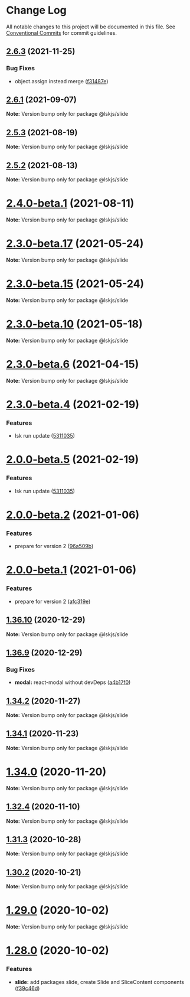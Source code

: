 # Change Log

All notable changes to this project will be documented in this file.
See [Conventional Commits](https://conventionalcommits.org) for commit guidelines.

## [2.6.3](https://github.com/lskjs/ux/compare/v2.6.2...v2.6.3) (2021-11-25)


### Bug Fixes

* object.assign instead merge ([f31487e](https://github.com/lskjs/ux/commit/f31487e8a408488c21a378371adfdd5267788c70))





## [2.6.1](https://github.com/lskjs/ux/compare/v2.6.0...v2.6.1) (2021-09-07)

**Note:** Version bump only for package @lskjs/slide





## [2.5.3](https://github.com/lskjs/ux/compare/v2.5.2...v2.5.3) (2021-08-19)

**Note:** Version bump only for package @lskjs/slide





## [2.5.2](https://github.com/lskjs/ux/compare/v2.5.1...v2.5.2) (2021-08-13)

**Note:** Version bump only for package @lskjs/slide





# [2.4.0-beta.1](https://github.com/lskjs/ux/compare/v2.3.0-beta.29...v2.4.0-beta.1) (2021-08-11)

**Note:** Version bump only for package @lskjs/slide





# [2.3.0-beta.17](https://github.com/lskjs/ux/tree/master/packages/slide/compare/v2.3.0-beta.15...v2.3.0-beta.17) (2021-05-24)

**Note:** Version bump only for package @lskjs/slide





# [2.3.0-beta.15](https://github.com/lskjs/ux/tree/master/packages/slide/compare/v2.3.0-beta.13...v2.3.0-beta.15) (2021-05-24)

**Note:** Version bump only for package @lskjs/slide





# [2.3.0-beta.10](https://github.com/lskjs/ux/tree/master/packages/slide/compare/v2.3.0-beta.9...v2.3.0-beta.10) (2021-05-18)

**Note:** Version bump only for package @lskjs/slide





# [2.3.0-beta.6](https://github.com/lskjs/ux/tree/master/packages/slide/compare/v2.3.0-beta.4...v2.3.0-beta.6) (2021-04-15)

**Note:** Version bump only for package @lskjs/slide





# [2.3.0-beta.4](https://github.com/lskjs/ux/tree/master/packages/slide/compare/v2.0.0-beta.4...v2.3.0-beta.4) (2021-02-19)


### Features

* lsk run update ([5311035](https://github.com/lskjs/ux/tree/master/packages/slide/commit/5311035a4a997dba9a2c4c5f10b9e46991756118))





# [2.0.0-beta.5](https://github.com/lskjs/ux/tree/master/packages/slide/compare/v2.0.0-beta.4...v2.0.0-beta.5) (2021-02-19)


### Features

* lsk run update ([5311035](https://github.com/lskjs/ux/tree/master/packages/slide/commit/5311035a4a997dba9a2c4c5f10b9e46991756118))





# [2.0.0-beta.2](https://github.com/lskjs/ux/tree/master/packages/slide/compare/v2.0.0-beta.1...v2.0.0-beta.2) (2021-01-06)


### Features

* prepare for version 2 ([96a509b](https://github.com/lskjs/ux/tree/master/packages/slide/commit/96a509ba00518803fe27868f19d329561aeaa650))





# [2.0.0-beta.1](https://github.com/lskjs/ux/tree/master/packages/slide/compare/v1.36.10...v2.0.0-beta.1) (2021-01-06)


### Features

* prepare for version 2 ([afc319e](https://github.com/lskjs/ux/tree/master/packages/slide/commit/afc319ec7bb9f1d4236ad02e951f295f6d79a3e9))





## [1.36.10](https://github.com/lskjs/ux/tree/master/packages/slide/compare/v1.36.9...v1.36.10) (2020-12-29)

**Note:** Version bump only for package @lskjs/slide





## [1.36.9](https://github.com/lskjs/ux/tree/master/packages/slide/compare/v1.36.8...v1.36.9) (2020-12-29)


### Bug Fixes

* **modal:** react-modal without devDeps ([a4b17f0](https://github.com/lskjs/ux/tree/master/packages/slide/commit/a4b17f0cb05dcf86a873f05a36a18b0a65d1e273))





## [1.34.2](https://github.com/lskjs/ux/tree/master/packages/slide/compare/v1.34.1...v1.34.2) (2020-11-27)

**Note:** Version bump only for package @lskjs/slide





## [1.34.1](https://github.com/lskjs/ux/tree/master/packages/slide/compare/v1.34.0...v1.34.1) (2020-11-23)

**Note:** Version bump only for package @lskjs/slide





# [1.34.0](https://github.com/lskjs/ux/tree/master/packages/slide/compare/v1.33.0...v1.34.0) (2020-11-20)

**Note:** Version bump only for package @lskjs/slide





## [1.32.4](https://github.com/lskjs/ux/tree/master/packages/slide/compare/v1.32.3...v1.32.4) (2020-11-10)

**Note:** Version bump only for package @lskjs/slide





## [1.31.3](https://github.com/lskjs/ux/tree/master/packages/slide/compare/v1.31.2...v1.31.3) (2020-10-28)

**Note:** Version bump only for package @lskjs/slide





## [1.30.2](https://github.com/lskjs/ux/tree/master/packages/slide/compare/v1.30.1...v1.30.2) (2020-10-21)

**Note:** Version bump only for package @lskjs/slide





# [1.29.0](https://github.com/lskjs/ux/tree/master/packages/slide/compare/v1.28.0...v1.29.0) (2020-10-02)

**Note:** Version bump only for package @lskjs/slide





# [1.28.0](https://github.com/lskjs/ux/tree/master/packages/slide/compare/v1.27.4...v1.28.0) (2020-10-02)


### Features

* **slide:** add packages slide, create Slide and SliceContent components ([f39c46d](https://github.com/lskjs/ux/tree/master/packages/slide/commit/f39c46d1342c5570e019258d78f37fa5aa7f0943))
